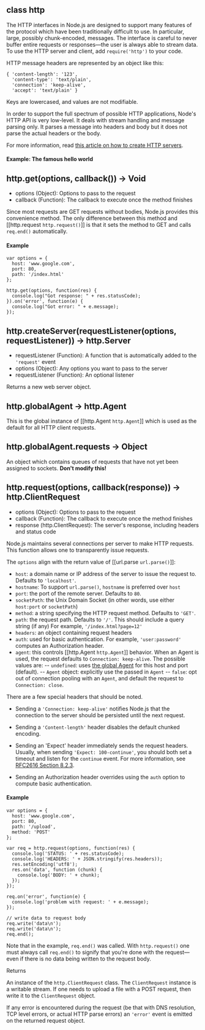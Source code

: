 

## class http

The HTTP interfaces in Node.js are designed to support many features of the protocol which have been traditionally difficult to use. In particular, large, possibly chunk-encoded, messages. The interface is careful to never buffer entire requests or responses&mdash;the user is always able to stream data. To use the HTTP server and client, add `require('http')` to your code.

HTTP message headers are represented by an object like this:

    { 'content-length': '123',
      'content-type': 'text/plain',
      'connection': 'keep-alive',
      'accept': 'text/plain' }

Keys are lowercased, and values are not modifiable.

In order to support the full spectrum of possible HTTP applications, Node's HTTP API is very low-level. It deals with stream handling and message parsing only. It parses a message into headers and body but it does not parse the actual headers or the body.


For more information, read [this article on how to create HTTP servers](../nodejs_dev_guide/creating_an_http_server.html).

#### Example: The famous hello world

<script src='http://snippets.c9.io/github.com/c9/nodemanual.org-examples/nodejs_ref_guide/http/http.js&linestart=3&lineend=0&showlines=false' defer='defer'></script>






## http.get(options, callback()) -> Void
- options (Object): Options to pass to the request
- callback (Function):  The callback to execute once the method finishes 

Since most requests are GET requests without bodies, Node.js provides this convenience method. The only difference between this method and [[http.request `http.request()`]] is that it sets the method to GET and calls `req.end()` automatically.

#### Example

    var options = {
      host: 'www.google.com',
      port: 80,
      path: '/index.html'
    };

    http.get(options, function(res) {
      console.log("Got response: " + res.statusCode);
    }).on('error', function(e) {
      console.log("Got error: " + e.message);
    });

 


## http.createServer(requestListener(options, requestListener)) -> http.Server
- requestListener (Function): A function that is automatically added to the `'request'` event
- options (Object):  Any options you want to pass to the server
- requestListener (Function): An optional listener

Returns a new web server object.

 


## http.globalAgent -> http.Agent

This is the global instance of [[http.Agent `http.Agent`]] which is used as the default for all HTTP client requests.

 


## http.globalAgent.requests -> Object

An object which contains queues of requests that have not yet been assigned to  sockets. **Don't modify this!**




## http.request(options, callback(response)) -> http.ClientRequest
- options (Object): Options to pass to the request
- callback (Function):  The callback to execute once the method finishes
- response (http.ClientRequest): The server's response, including headers and status code

Node.js maintains several connections per server to make HTTP requests. This function allows one to transparently issue requests.  

The `options` align with the return value of [[url.parse `url.parse()`]]:

- `host`: a domain name or IP address of the server to issue the request to. Defaults to `'localhost'`.
- `hostname`: To support `url.parse()`, `hostname` is preferred over `host`
- `port`: the port of the remote server. Defaults to `80`.
- `socketPath`: the Unix Domain Socket (in other words, use either `host:port` or `socketPath`)
- `method`: a string specifying the HTTP request method. Defaults to `'GET'`.
- `path`: the request path. Defaults to `'/'`. This should include a query string (if any) For example, `'/index.html?page=12'`
- `headers`: an object containing request headers
- `auth`: used for basic authentication. For example, `'user:password'` computes an Authorization header.
- `agent`: this controls [[http.Agent `http.Agent`]] behavior. When an Agent is used, the request defaults to `Connection: keep-alive`. The possible values are:
 -- `undefined`: uses [the global Agent](http.html#globalAgent) for this host
   and port (default).
 -- `Agent` object: explicitly use the passed in `Agent`
 -- `false`: opt out of connection pooling with an `Agent`, and default the request to `Connection: close`.

There are a few special headers that should be noted.

* Sending a `'Connection: keep-alive'` notifies Node.js that the connection to the server should be persisted until the next request.

* Sending a `'Content-length'` header disables the default chunked encoding.

* Sending an 'Expect' header immediately sends the request headers.
  Usually, when sending `'Expect: 100-continue'`, you should both set a timeout
  and listen for the `continue` event. For more information, see [RFC2616 Section 8.2.3](http://tools.ietf.org/html/rfc2616#section-8.2.3).

* Sending an Authorization header overrides using the `auth` option to compute basic authentication.

#### Example

    var options = {
      host: 'www.google.com',
      port: 80,
      path: '/upload',
      method: 'POST'
    };

    var req = http.request(options, function(res) {
      console.log('STATUS: ' + res.statusCode);
      console.log('HEADERS: ' + JSON.stringify(res.headers));
      res.setEncoding('utf8');
      res.on('data', function (chunk) {
        console.log('BODY: ' + chunk);
      });
    });

    req.on('error', function(e) {
      console.log('problem with request: ' + e.message);
    });

    // write data to request body
    req.write('data\n');
    req.write('data\n');
    req.end();

Note that in the example, `req.end()` was called. With `http.request()` one must always call `req.end()` to signify that you're done with the request&mdash;even if there is no data being written to the request body.

Returns

An instance of the `http.ClientRequest` class. The `ClientRequest` instance is a writable stream. If one needs to upload a file with a POST request, then write it to the `ClientRequest` object.

If any error is encountered during the request (be that with DNS resolution, TCP level errors, or actual HTTP parse errors) an `'error'` event is emitted on the returned request object.

  